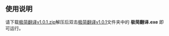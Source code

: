 ## 使用说明

请下载[极简翻译v1.0.1.zip](https://github.com/X-CenD-Hai/-/raw/master/build/%E6%9E%81%E7%AE%80%E7%BF%BB%E8%AF%91v1.0.1/%E6%9E%81%E7%AE%80%E7%BF%BB%E8%AF%91v1.0.1.zip)解压后双击[极简翻译v1.0.1](https://github.com/X-CenD-Hai/-/tree/master/build/%E6%9E%81%E7%AE%80%E7%BF%BB%E8%AF%91v1.0.1)文件夹中的 __极简翻译.exe__ 即可运行。